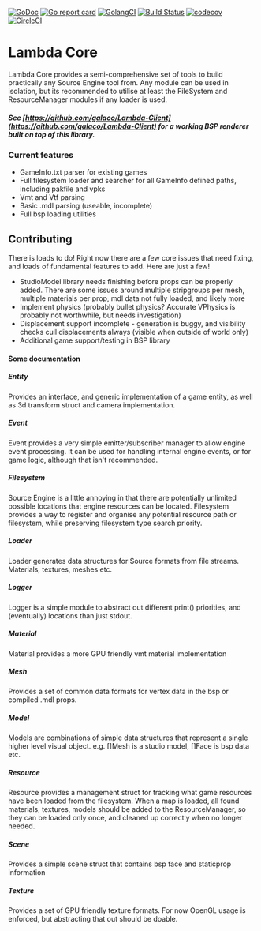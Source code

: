 [![GoDoc](https://godoc.org/github.com/galaco/lambda-core?status.svg)](https://godoc.org/github.com/galaco/lambda-core)
[![Go report card](https://goreportcard.com/badge/github.com/galaco/lambda-core)](https://goreportcard.com/badge/github.com/galaco/lambda-core)
[![GolangCI](https://golangci.com/badges/github.com/galaco/lambda-core.svg)](https://golangci.com)
[![Build Status](https://travis-ci.com/Galaco/lambda-core.svg?branch=master)](https://travis-ci.com/Galaco/lambda-core)
[![codecov](https://codecov.io/gh/Galaco/lambda-core/branch/master/graph/badge.svg)](https://codecov.io/gh/Galaco/lambda-core)
[![CircleCI](https://circleci.com/gh/Galaco/lambda-core.svg?style=svg)](https://circleci.com/gh/Galaco/lambda-core)

# Lambda Core
Lambda Core provides a semi-comprehensive set of tools to build practically any Source Engine tool from. Any module can be used 
in isolation, but its recommended to utilise at least the FileSystem and ResourceManager modules if any loader is used.

##### See [https://github.com/galaco/Lambda-Client](https://github.com/galaco/Lambda-Client) for a working BSP renderer built on top of this library.

### Current features
* GameInfo.txt parser for existing games
* Full filesystem loader and searcher for all GameInfo defined paths, including pakfile and vpks
* Vmt and Vtf parsing
* Basic .mdl parsing (useable, incomplete)
* Full bsp loading utilities

## Contributing
There is loads to do! Right now there are a few core issues that need fixing, and loads of fundamental features to add. Here
are just a few!
* StudioModel library needs finishing before props can be properly added. There are some issues around multiple stripgroups per mesh, multiple
materials per prop, mdl data not fully loaded, and likely more
* Implement physics (probably bullet physics? Accurate VPhysics is probably not worthwhile, but needs investigation)
* Displacement support incomplete - generation is buggy, and visibility checks cull displacements always (visible when outside of world only)
* Additional game support/testing in BSP library



#### Some documentation

##### Entity
Provides an interface, and generic implementation of a game entity, as well as
3d transform struct and camera implementation.

##### Event
Event provides a very simple emitter/subscriber manager to allow engine event 
processing. It can be used for handling internal engine events, or for game logic,
although that isn't recommended.

##### Filesystem
Source Engine is a little annoying in that there are potentially unlimited possible
locations that engine resources can be located. Filesystem provides a way to register 
and organise any potential resource path or filesystem, while preserving filesystem type
search priority.

##### Loader
Loader generates data structures for Source formats from file streams. Materials, textures,
meshes etc.

##### Logger
Logger is a simple module to abstract out different print() priorities, and (eventually) locations 
than just stdout.

##### Material 
Material provides a more GPU friendly vmt material implementation

##### Mesh
Provides a set of common data formats for vertex data in the bsp or compiled
.mdl props.

##### Model
Models are combinations of simple data structures that represent a single higher 
level visual object. e.g. []Mesh is a studio model, []Face is bsp data etc.

##### Resource
Resource provides a management struct for tracking what game resources have been 
loaded from the filesystem. When a map is loaded, all found materials, textures, models
should be added to the ResourceManager, so they can be loaded only once, and cleaned up
correctly when no longer needed.

##### Scene
Provides a simple scene struct that contains bsp face and staticprop information

##### Texture
Provides a set of GPU friendly texture formats. For now OpenGL usage is enforced, but 
abstracting that out should be doable.